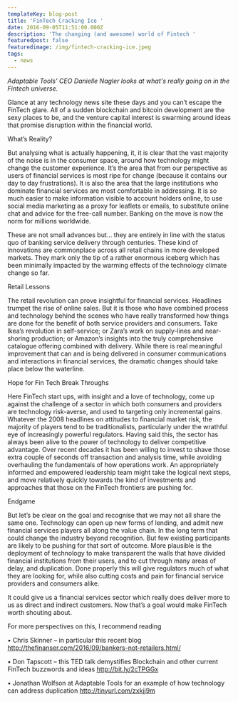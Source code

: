 ```yaml
---
templateKey: blog-post
title: 'FinTech Cracking Ice '
date: 2016-09-05T11:51:00.000Z
description: 'The changing (and awesome) world of Fintech '
featuredpost: false
featuredimage: /img/fintech-cracking-ice.jpeg
tags:
  - news
---
```

_Adaptable Tools' CEO Danielle Nagler looks at what's really going on in the Fintech universe._

Glance at any technology news site these days and you can’t escape the FinTech glare. All of a sudden blockchain and bitcoin development are the sexy places to be, and the venture capital interest is swarming around ideas that promise disruption within the financial world.

What’s Reality?

But analysing what is actually happening, it, it is clear that the vast majority of the noise is in the consumer space, around how technology might change the customer experience. It’s the area that from our perspective as users of financial services is most ripe for change (because it contains our day to day frustrations). It is also the area that the large institutions who dominate financial services are most comfortable in addressing. It is so much easier to make information visible to account holders online, to use social media marketing as a proxy for leaflets or emails, to substitute online chat and advice for the free-call number. Banking on the move is now the norm for millions worldwide.

These are not small advances but… they are entirely in line with the status quo of banking service delivery through centuries. These kind of innovations are commonplace across all retail chains in more developed markets. They mark only the tip of a rather enormous iceberg which has been minimally impacted by the warming effects of the technology climate change so far.

Retail Lessons

The retail revolution can prove insightful for financial services. Headlines trumpet the rise of online sales. But it is those who have combined process and technology behind the scenes who have really transformed how things are done for the benefit of both service providers and consumers. Take Ikea’s revolution in self-service; or Zara’s work on supply-lines and near-shoring production; or Amazon’s insights into the truly comprehensive catalogue offering combined with delivery. While there is real meaningful improvement that can and is being delivered in consumer communications and interactions in financial services, the dramatic changes should take place below the waterline.

Hope for Fin Tech Break Throughs

Here FinTech start ups, with insight and a love of technology, come up against the challenge of a sector in which both consumers and providers are technology risk-averse, and used to targeting only incremental gains. Whatever the 2008 headlines on attitudes to financial market risk, the majority of players tend to be traditionalists, particularly under the wrathful eye of increasingly powerful regulators. Having said this, the sector has always been alive to the power of technology to deliver competitive advantage. Over recent decades it has been willing to invest to shave those extra couple of seconds off transaction and analysis time, while avoiding overhauling the fundamentals of how operations work. An appropriately informed and empowered leadership team might take the logical next steps, and move relatively quickly towards the kind of investments and approaches that those on the FinTech frontiers are pushing for.

Endgame

But let’s be clear on the goal and recognise that we may not all share the same one. Technology can open up new forms of lending, and admit new financial services players all along the value chain. In the long term that could change the industry beyond recognition. But few existing participants are likely to be pushing for that sort of outcome. More plausible is the deployment of technology to make transparent the walls that have divided financial institutions from their users, and to cut through many areas of delay, and duplication. Done properly this will give regulators much of what they are looking for, while also cutting costs and pain for financial service providers and consumers alike.

It could give us a financial services sector which really does deliver more to us as direct and indirect customers. Now that’s a goal would make FinTech worth shouting about.

For more perspectives on this, I recommend reading

• Chris Skinner – in particular this recent blog http://thefinanser.com/2016/09/bankers-not-retailers.html/

• Don Tapscott – this TED talk demystifies Blockchain and other current FinTech buzzwords and ideas http://bit.ly/2cTPGGx

• Jonathan Wolfson at Adaptable Tools for an example of how technology can address duplication http://tinyurl.com/zxkjj9m
